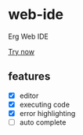 # web-ide

Erg Web IDE

[Try now](https://erg-lang.org/web-ide)

## features

- [x] editor
- [x] executing code
- [x] error highlighting
- [ ] auto complete
